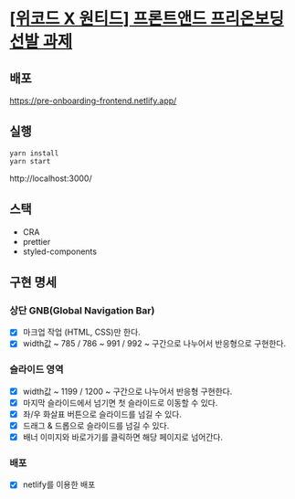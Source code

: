 # [[위코드 X 원티드] 프론트앤드 프리온보딩 선발 과제](https://www.notion.so/X-9e8ff10dd1614112a81797219b7e6742)

## 배포

https://pre-onboarding-frontend.netlify.app/

## 실행

```
yarn install
yarn start 
```

http://localhost:3000/


## 스택

- CRA
- prettier
- styled-components

## 구현 명세


### 상단 GNB(Global Navigation Bar)

- [x] 마크업 작업 (HTML, CSS)만 한다.
- [x] width값 ~ 785 / 786 ~ 991 / 992 ~ 구간으로 나누어서 반응형으로 구현한다.

### 슬라이드 영역

- [x] width값 ~ 1199 / 1200 ~ 구간으로 나누어서 반응형 구현한다.
- [x] 마지막 슬라이드에서 넘기면 첫 슬라이드로 이동할 수 있다.
- [x] 좌/우 화살표 버튼으로 슬라이드를 넘길 수 있다.
- [x] 드래그 & 드롭으로 슬라이드를 넘길 수 있다.
- [x] 배너 이미지와 바로가기를 클릭하면 해당 페이지로 넘어간다.

### 배포

- [x] netlify를 이용한 배포
